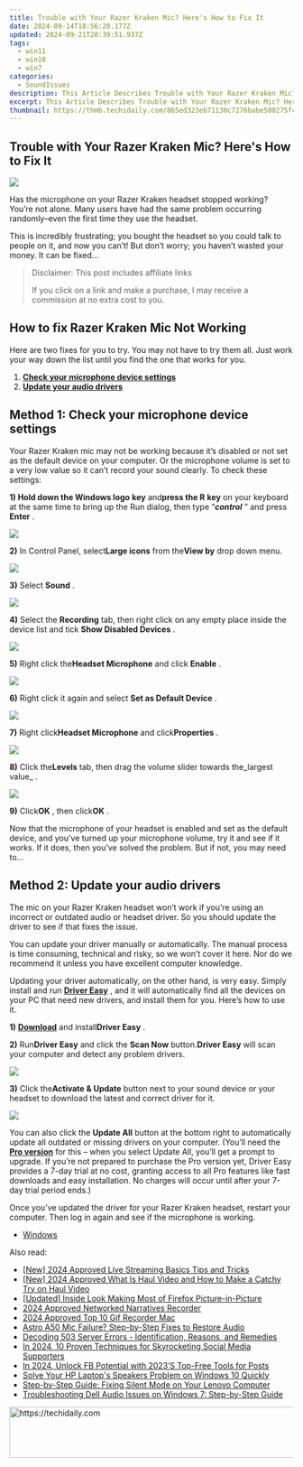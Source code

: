 ```yaml
---
title: Trouble with Your Razer Kraken Mic? Here's How to Fix It
date: 2024-09-14T18:56:20.177Z
updated: 2024-09-21T20:39:51.937Z
tags:
  - win11
  - win10
  - win7
categories:
  - SoundIssues
description: This Article Describes Trouble with Your Razer Kraken Mic? Here's How to Fix It
excerpt: This Article Describes Trouble with Your Razer Kraken Mic? Here's How to Fix It
thumbnail: https://thmb.techidaily.com/865ed323eb71130c7276babe580275f4674927ba17ed6f4bfafe6ec23c46bab1.jpg
---
```


## Trouble with Your Razer Kraken Mic? Here's How to Fix It

![](https://images.drivereasy.com/wp-content/uploads/2018/07/img_5b4d9e81f401f.jpg)

 Has the microphone on your Razer Kraken headset stopped working? You’re not alone. Many users have had the same problem occurring randomly–even the first time they use the headset.

 This is incredibly frustrating; you bought the headset so you could talk to people on it, and now you can’t! But don’t worry; you haven’t wasted your money. It can be fixed…

>  Disclaimer: This post includes affiliate links
>
>  If you click on a link and make a purchase, I may receive a commission at no extra cost to you.
>

## How to fix Razer Kraken Mic Not Working

 Here are two fixes for you to try. You may not have to try them all. Just work your way down the list until you find the one that works for you.

1. [](https://tools.techidaily.com/drivereasy/download/) [**Check your microphone device settings**](https://tools.techidaily.com/drivereasy/download/)
2. [**Update your audio drivers**](https://tools.techidaily.com/drivereasy/download/)

## Method 1: Check your microphone device settings

 Your Razer Kraken mic may not be working because it’s disabled or not set as the default device on your computer. Or the microphone volume is set to a very low value so it can’t record your sound clearly. To check these settings:

**1) Hold down the Windows logo** **key**  and**press the R** **key** on your keyboard at the same time to bring up the Run dialog, then type “_**control**_ ” and press **Enter** .

![](https://images.drivereasy.com/wp-content/uploads/2018/07/img_5b4da30462b97.png)

**2)**  In Control Panel, select**Large icons** from the**View by** drop down menu.

![](https://images.drivereasy.com/wp-content/uploads/2018/07/img_5b4da34f9240e.jpg)

**3)** Select **Sound** .

![](https://images.drivereasy.com/wp-content/uploads/2018/07/img_5b4da41a7f6f0.jpg)

**4)**  Select the **Recording** tab, then right click on any empty place inside the device list and tick **Show Disabled Devices** .

![](https://images.drivereasy.com/wp-content/uploads/2018/07/img_5b4dc36f136c6.jpg)

**5)**  Right click the**Headset Microphone** and click **Enable** .

![](https://images.drivereasy.com/wp-content/uploads/2018/07/img_5b4daac96f5e7.jpg)

**6)** Right click it again and select **Set as Default Device** .

![](https://images.drivereasy.com/wp-content/uploads/2018/07/img_5b4dacbcd8e83.jpg)

**7)** Right click**Headset Microphone** and click**Properties** .

![](https://images.drivereasy.com/wp-content/uploads/2018/07/img_5b4dae7338d5d.jpg)

**8)** Click the**Levels** tab, then drag the volume slider towards the_largest value_ .

![](https://images.drivereasy.com/wp-content/uploads/2018/07/img_5b4db71801655.jpg)

**9)** Click**OK** , then click**OK** .

 Now that the microphone of your headset is enabled and set as the default device, and you’ve turned up your microphone volume, try it and see if it works. If it does, then you’ve solved the problem. But if not, you may need to…

## Method 2: Update your audio drivers

 The mic on your Razer Kraken headset won’t work if you’re using an incorrect or outdated audio or headset driver. So you should update the driver to see if that fixes the issue.

 You can update your driver manually or automatically. The manual process is time consuming, technical and risky, so we won’t cover it here. Nor do we recommend it unless you have excellent computer knowledge.

 Updating your driver automatically, on the other hand, is very easy. Simply install and run [**Driver Easy**](https://tools.techidaily.com/drivereasy/download/) , and it will automatically find all the devices on your PC that need new drivers, and install them for you. Here’s how to use it.

**1)** [**Download**](https://tools.techidaily.com/drivereasy/download/) and install**Driver Easy** .

**2)**  Run**Driver Easy** and click the **Scan Now** button.**Driver Easy** will scan your computer and detect any problem drivers.

![](https://www.drivereasy.com/wp-content/uploads/2018/12/scan-1200x840.jpg)

**3)** Click the**Activate & Update** button next to your sound device or your headset to download the latest and correct driver for it.

![](https://www.drivereasy.com/wp-content/uploads/2018/09/IntelR-Display-Audio.jpg)

 You can also click the **Update All** button at the bottom right to automatically update all outdated or missing drivers on your computer. (You’ll need the **[Pro version](https://tools.techidaily.com/drivereasy/download/)**  for this – when you select Update All, you’ll get a prompt to upgrade. If you’re not prepared to purchase the Pro version yet, Driver Easy provides a 7-day trial at no cost, granting access to all Pro features like fast downloads and easy installation. No charges will occur until after your 7-day trial period ends.)

 Once you’ve updated the driver for your Razer Kraken headset, restart your computer. Then log in again and see if the microphone is working.

* [Windows](https://tools.techidaily.com/drivereasy/download/)

<ins class="adsbygoogle"
     style="display:block"
     data-ad-format="autorelaxed"
     data-ad-client="ca-pub-7571918770474297"
     data-ad-slot="1223367746"></ins>

<ins class="adsbygoogle"
     style="display:block"
     data-ad-client="ca-pub-7571918770474297"
     data-ad-slot="8358498916"
     data-ad-format="auto"
     data-full-width-responsive="true"></ins>

<span class="atpl-alsoreadstyle">Also read:</span>
<div><ul>
<li><a href="https://fox-friendly.techidaily.com/new-2024-approved-live-streaming-basics-tips-and-tricks/"><u>[New] 2024 Approved Live Streaming Basics Tips and Tricks</u></a></li>
<li><a href="https://eaxpv-info.techidaily.com/new-2024-approved-what-is-haul-video-and-how-to-make-a-catchy-try-on-haul-video/"><u>[New] 2024 Approved What Is Haul Video and How to Make a Catchy Try on Haul Video</u></a></li>
<li><a href="https://extra-guidance.techidaily.com/updated-inside-look-making-most-of-firefox-picture-in-picture/"><u>[Updated] Inside Look Making Most of Firefox Picture-in-Picture</u></a></li>
<li><a href="https://facebook-video-content.techidaily.com/2024-approved-networked-narratives-recorder/"><u>2024 Approved Networked Narratives Recorder</u></a></li>
<li><a href="https://screen-video-capture.techidaily.com/2024-approved-top-10-gif-recorder-mac/"><u>2024 Approved Top 10 Gif Recorder Mac</u></a></li>
<li><a href="https://sound-issues.techidaily.com/astro-a50-mic-failure-step-by-step-fixes-to-restore-audio/"><u>Astro A50 Mic Failure? Step-by-Step Fixes to Restore Audio</u></a></li>
<li><a href="https://technical-tips.techidaily.com/decoding-503-server-errors-identification-reasons-and-remedies/"><u>Decoding 503 Server Errors - Identification, Reasons, and Remedies</u></a></li>
<li><a href="https://facebook-videos.techidaily.com/in-2024-10-proven-techniques-for-skyrocketing-social-media-supporters/"><u>In 2024, 10 Proven Techniques for Skyrocketing Social Media Supporters</u></a></li>
<li><a href="https://facebook-videos.techidaily.com/in-2024-unlock-fb-potential-with-2023s-top-free-tools-for-posts/"><u>In 2024, Unlock FB Potential with 2023’S Top-Free Tools for Posts</u></a></li>
<li><a href="https://sound-issues.techidaily.com/solve-your-hp-laptops-speakers-problem-on-windows-10-quickly/"><u>Solve Your HP Laptop's Speakers Problem on Windows 10 Quickly</u></a></li>
<li><a href="https://sound-issues.techidaily.com/step-by-step-guide-fixing-silent-mode-on-your-lenovo-computer/"><u>Step-by-Step Guide: Fixing Silent Mode on Your Lenovo Computer</u></a></li>
<li><a href="https://sound-issues.techidaily.com/troubleshooting-dell-audio-issues-on-windows-7-step-by-step-guide/"><u>Troubleshooting Dell Audio Issues on Windows 7: Step-by-Step Guide</u></a></li>
</ul></div>

<!-- affiliate ads begin -->
<a href="https://appsumo.8odi.net/c/5597632/2137394/7443" target="_top" id="2137394">
  <img src="//a.impactradius-go.com/display-ad/7443-2137394" border="0" alt="https://techidaily.com" width="600" height="90"/>
</a>
<img height="0" width="0" src="https://appsumo.8odi.net/i/5597632/2137394/7443" style="position:absolute;visibility:hidden;" border="0" />
<!-- affiliate ads end -->

